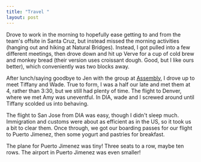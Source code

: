 ```yaml
---
title: "Travel "
layout: post
---
```


Drove to work in the morning to hopefully ease getting to and from the team's offsite in Santa Cruz, but instead missed the morning activities (hanging out and hiking at Natural Bridges). Instead, I got pulled into a few different meetings, then drove down and hit up Verve for a cup of cold brew and monkey bread (their version uses croissant dough. Good, but I like ours better), which conveniently was two blocks away.

After lunch/saying goodbye to Jen with the group at [Assembly](), I drove up to meet Tiffany and Wade. True to form, I was a half our late and met them at 4, rather than 3:30, but we still had plenty of time. The flight to Denver, where we met Amy was uneventful. In DIA, wade and I screwed around until Tiffany scolded us into behaving.

The flight to San Jose from DIA was easy, though I didn't sleep much. Immigration and customs were about as efficient as in the US, so it took us a bit to clear them. Once through, we got our boarding passes for our flight to Puerto Jimenez, then some yogurt and pastries for breakfast.

The plane for Puerto Jimenez was tiny! Three seats to a row, maybe ten rows. The airport in Puerto Jimenez was even smaller!
